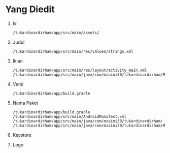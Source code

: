 # Yang Diedit

1. Isi

	```
	/tukardinardirham/app/src/main/assets/
	```
	
2. Judul

	```
	/tukardinardirham/app/src/main/res/values/strings.xml
	```
	
3. Iklan

	```
	/tukardinardirham/app/src/main/res/layout/activity_main.xml
	/tukardinardirham/app/src/main/java/com/mzaini30/tukardinardirham/MainActivity.java
	```
	
4. Versi

	```
	/tukardinardirham/app/build.gradle
	```
	
5. Nama Paket

	```
	/tukardinardirham/app/build.gradle
	/tukardinardirham/app/src/main/AndroidManifest.xml
	/tukardinardirham/app/src/main/java/com/mzaini30/tukardinardirham/
	/tukardinardirham/app/src/main/java/com/mzaini30/tukardinardirham/MainActivity.java
	```
	
6. Keystore
7. Logo
